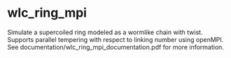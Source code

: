 # wlc_ring_mpi
Simulate a supercoiled ring modeled as a wormlike chain with twist.
Supports parallel tempering with respect to linking number using openMPI.
See documentation/wlc_ring_mpi_documentation.pdf for more information.
